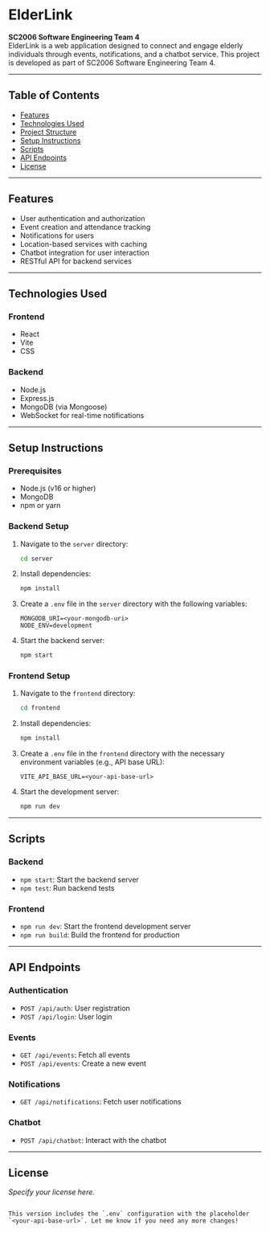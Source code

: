 
# ElderLink  
**SC2006 Software Engineering Team 4**  
ElderLink is a web application designed to connect and engage elderly individuals through events, notifications, and a chatbot service. This project is developed as part of SC2006 Software Engineering Team 4.

---

## Table of Contents

- [Features](#features)
- [Technologies Used](#technologies-used)
- [Project Structure](#project-structure)
- [Setup Instructions](#setup-instructions)
- [Scripts](#scripts)
- [API Endpoints](#api-endpoints)
- [License](#license)

---

## Features

- User authentication and authorization  
- Event creation and attendance tracking  
- Notifications for users  
- Location-based services with caching  
- Chatbot integration for user interaction  
- RESTful API for backend services  

---

## Technologies Used

### Frontend

- React  
- Vite  
- CSS  

### Backend

- Node.js  
- Express.js  
- MongoDB (via Mongoose)  
- WebSocket for real-time notifications  

---

## Setup Instructions

### Prerequisites

- Node.js (v16 or higher)  
- MongoDB  
- npm or yarn  

### Backend Setup

1. Navigate to the `server` directory:
   ```bash
   cd server
   ```

2. Install dependencies:
   ```bash
   npm install
   ```

3. Create a `.env` file in the `server` directory with the following variables:
   ```
   MONGODB_URI=<your-mongodb-uri>
   NODE_ENV=development
   ```

4. Start the backend server:
   ```bash
   npm start
   ```

### Frontend Setup

1. Navigate to the `frontend` directory:
   ```bash
   cd frontend
   ```

2. Install dependencies:
   ```bash
   npm install
   ```

3. Create a `.env` file in the `frontend` directory with the necessary environment variables (e.g., API base URL):
   ```
   VITE_API_BASE_URL=<your-api-base-url>
   ```

4. Start the development server:
   ```bash
   npm run dev
   ```

---

## Scripts

### Backend

- `npm start`: Start the backend server  
- `npm test`: Run backend tests  

### Frontend

- `npm run dev`: Start the frontend development server  
- `npm run build`: Build the frontend for production  

---

## API Endpoints

### Authentication

- `POST /api/auth`: User registration  
- `POST /api/login`: User login  

### Events

- `GET /api/events`: Fetch all events  
- `POST /api/events`: Create a new event  

### Notifications

- `GET /api/notifications`: Fetch user notifications  

### Chatbot

- `POST /api/chatbot`: Interact with the chatbot  

---

## License

*Specify your license here.*
```

This version includes the `.env` configuration with the placeholder `<your-api-base-url>`. Let me know if you need any more changes!
